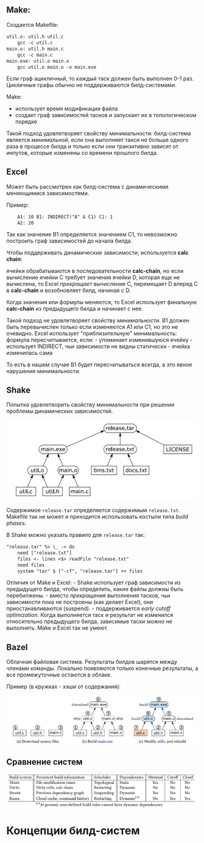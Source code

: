 ## Make:

Создается Makefile:

```
util.o: util.h util.c
	gcc -c util.c
main.o: util.h main.c
	gcc -c main.c
main.exe: util.o main.o
	gcc util.o main.o -o main.exe
```

Если граф ацикличный, то каждый таск должен быть выполнен 0-1 раз.
Цикличные графы обычно не поддерживаются билд-системами.

Make: 
- использует время модификации файла
- создает граф зависимостей тасков и запускает их в топологическом порядке

Такой подход удовлетворяет свойству минимальности:
	билд-система является *минимальной*, если она выполняет такси не больше одного раза в процессе билда и только если они транзитивно зависят от инпутов, которые изменены со времени прошлого билда.

## Excel

Может быть рассмотрен как билд-система с динамическими меняющимися зависимостями.

Пример:

```
	A1: 10 B1: INDIRECT("A" & C1) C1: 1
	A2: 20
```

Так как значение B1 определяется значением C1, то невозможно построить граф зависимостей до начала билда.

Чтобы поддерживать динамические зависимости, используется **calc chain**:

ячейки обрабатываются в последовательности **calc-chain**, но если вычисление ячейки C требует значения ячейки D, которая еще не вычислена, то Excel *прекращает* вычисление C, перемещает D вперед C в **calc-chain** и возобновляет билд, начиная с D.

Когда значения или формулы меняются, то Excel использует финальную **calc-chain** из предыдущего билда и начинает с нее.

Такой подход не удовлетворяет свойству *минимальности*. B1 должен быть перевычислен только если изменяются A1 или C1, но это не очевидно. Excel использует "приблизительную" минимальность:
	формула пересчитывается, если:
		- упоминает изменившуюся ячейку
		- использует INDIRECT, чьи зависимости не видны статически
		- ячейка изменилась сама

То есть в нашем случае B1 будет пересчитываться всегда, а это явное нарушение минимальности.

## Shake

Попытка удовлетворить свойству минимальности при решении проблемы динамических зависимостей.

![Shake example](./build-systems-1.png)

Содержимое `release.tar` определяется содержимым `release.txt`. Makefile так не может и приходится использовать костыли типа *build phases*.

В Shake можно указать правило для `release.tar` так:

```
"release.tar" %> \_ -> do
	need ["release.txt"]
	files <- lines <$> readFile "release.txt"
	need files
	system "tar" $ ["-cf", "release.tar"] ++ files
```

Отличия от Make и Excel:
	- Shake использует граф зависимости из предыдущего билда, чтобы определить, какие файлы должны быть перебилжены.
	- вместо *прекращения* выполнения тасков, чьи зависимости пока не построены (как делает Excel), они приостанавливаются (suspend).
	- поддерживается *early cutoff optimization*. Когда выполняется таск и результат не изменился относительно предыдущего билда, зависимые таски можно не выполнять. Make и Excel так не умеют.

## Bazel

Облачная файловая система. Результаты билдов шарятся между членами команды. Локально появляются только конечные результаты, а все промежуточные остаются в облаке.

Пример (в кружках - хэши от содержания):

![Bazel example](./build-systems-2.png)

## Сравнение систем

![Build systems comparison](./build-systems-3.png)

# Концепции билд-систем






